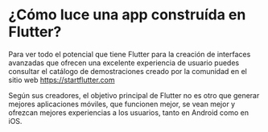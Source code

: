 # ¿Cómo luce una app construída en Flutter?

Para ver todo el potencial que tiene Flutter para la creación de interfaces avanzadas que ofrecen una excelente experiencia de usuario puedes consultar el catálogo de demostraciones creado por la comunidad en el sitio web https://startflutter.com

Según sus creadores, el objetivo principal de Flutter no es otro que generar mejores aplicaciones móviles, que funcionen mejor, se vean mejor y ofrezcan mejores experiencias a los usuarios, tanto en Android como en iOS.
